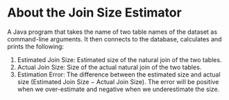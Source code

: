 # About the Join Size Estimator

A Java program that takes the name of two table names of the  dataset as
command-line arguments. It then connects to the database, calculates and prints the following:
1. Estimated Join Size: Estimated size of the natural join of the two tables.
2. Actual Join Size: Size of the actual natural join of the two tables.
3. Estimation Error: The difference between the estimated size and actual size (Estimated Join Size − Actual Join Size). The error will be positive when we over-estimate and negative when
we underestimate the size.
